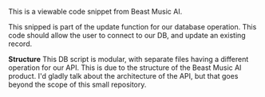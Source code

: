 This is a viewable code snippet from Beast Music AI.  

This snipped is part of the update function for our database operation.  This code should allow the user to connect to our DB, and update an existing record.  

**Structure**
This DB script is modular, with separate files having a different operation for our API.  This is due to the structure of the Beast Music AI product.
I'd gladly talk about the architecture of the API, but that goes beyond the scope of this small repository.
